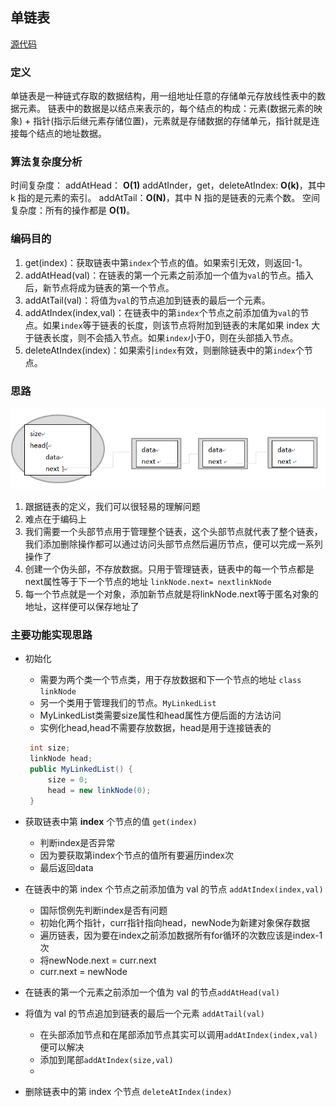 ## 单链表

[源代码](../../src/dataStructure/SingleLinkedList)

### 定义
单链表是一种链式存取的数据结构，用一组地址任意的存储单元存放线性表中的数据元素。
链表中的数据是以结点来表示的，每个结点的构成：元素(数据元素的映象) + 指针(指示后继元素存储位置)，元素就是存储数据的存储单元，指针就是连接每个结点的地址数据。

### 算法复杂度分析

时间复杂度：
addAtHead： **O(1)**
addAtInder，get，deleteAtIndex: **O(k)**，其中 k 指的是元素的索引。
addAtTail：**O(N)**，其中 N 指的是链表的元素个数。
空间复杂度：所有的操作都是 **O(1)**。



### 编码目的

1. get(index)：获取链表中第`index`个节点的值。如果索引无效，则返回-1。
2. addAtHead(val)：在链表的第一个元素之前添加一个值为`val`的节点。插入后，新节点将成为链表的第一个节点。
3. addAtTail(val)：将值为`val`的节点追加到链表的最后一个元素。
4. addAtIndex(index,val)：在链表中的第`index`个节点之前添加值为`val`的节点。如果`index`等于链表的长度，则该节点将附加到链表的末尾如果 index 大于链表长度，则不会插入节点。如果`index`小于0，则在头部插入节点。
5. deleteAtIndex(index)：如果索引`index`有效，则删除链表中的第`index`个节点。

### 思路
![SingleLinkedListP1](imageFile/SingleLinkedListP1.png)
1. 跟据链表的定义，我们可以很轻易的理解问题
2. 难点在于编码上
3. 我们需要一个头部节点用于管理整个链表，这个头部节点就代表了整个链表，我们添加删除操作都可以通过访问头部节点然后遍历节点，便可以完成一系列操作了
4. 创建一个伪头部，不存放数据。只用于管理链表，链表中的每一个节点都是next属性等于下一个节点的地址 `linkNode.next= nextlinkNode`
5. 每一个节点就是一个对象，添加新节点就是将linkNode.next等于匿名对象的地址，这样便可以保存地址了



### 主要功能实现思路
* 初始化
  * 需要为两个类一个节点类，用于存放数据和下一个节点的地址 `class linkNode`
  * 另一个类用于管理我们的节点。`MyLinkedList`
  * MyLinkedList类需要size属性和head属性方便后面的方法访问
  * 实例化head,head不需要存放数据，head是用于连接链表的
   ```java
    int size;
    linkNode head;
    public MyLinkedList() {
        size = 0;
        head = new linkNode(0);
    }
  ```

* 获取链表中第 **index** 个节点的值 `get(index)`
  * 判断index是否异常
  * 因为要获取第index个节点的值所有要遍历index次
  * 最后返回data
* 在链表中的第 index 个节点之前添加值为 val  的节点 `addAtIndex(index,val)`
  * 国际惯例先判断index是否有问题
  * 初始化两个指针，curr指针指向head，newNode为新建对象保存数据
  * 遍历链表，因为要在index之前添加数据所有for循环的次数应该是index-1次
  * 将newNode.next = curr.next
  * curr.next = newNode 
* 在链表的第一个元素之前添加一个值为 val 的节点`addAtHead(val)`
* 将值为 val 的节点追加到链表的最后一个元素 `addAtTail(val)`
  * 在头部添加节点和在尾部添加节点其实可以调用`addAtIndex(index,val)`便可以解决
  * 添加到尾部`addAtIndex(size,val)`
  * 
* 删除链表中的第 index 个节点 `deleteAtIndex(index)`
